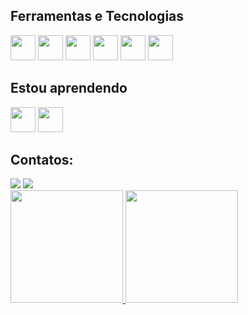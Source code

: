 ## Ferramentas e Tecnologias

<img loading="lazy"  src="https://cdn.jsdelivr.net/gh/devicons/devicon/icons/java/java-original.svg" width="40" height="40" /> <img loading="lazy"   src="https://cdn.jsdelivr.net/gh/devicons/devicon/icons/spring/spring-original-wordmark.svg" width="40" height="40"/> <img loading="lazy" src="https://cdn.jsdelivr.net/gh/devicons/devicon/icons/mysql/mysql-original-wordmark.svg" width="40" height="40"  /> <img loading="lazy"  src="https://cdn.jsdelivr.net/gh/devicons/devicon/icons/css3/css3-original.svg" width="40" height="40" /> <img loading="lazy"  src="https://cdn.jsdelivr.net/gh/devicons/devicon/icons/html5/html5-original.svg" width="40" height="40" /> <img loading="lazy"  src="https://cdn.jsdelivr.net/gh/devicons/devicon/icons/javascript/javascript-original.svg" width="40" height="40" />


## Estou aprendendo

<img loading="lazy" src="https://cdn.jsdelivr.net/gh/devicons/devicon/icons/angularjs/angularjs-original.svg" width="40" height="40"/> <img loading="lazy" src="https://cdn.jsdelivr.net/gh/devicons/devicon/icons/csharp/csharp-original.svg" width="40" height="40" />
 
 ## Contatos:

<div>
<a href = "mailto:rayzalimati@gmail.com"><img loading="lazy" src="https://img.shields.io/badge/Gmail-D14836?style=for-the-badge&logo=gmail&logoColor=white" target="_blank"></a>
<a href="https://www.linkedin.com/in/rayzalimadev" target="_blank"><img loading="lazy" src="https://img.shields.io/badge/-LinkedIn-%230077B5?style=for-the-badge&logo=linkedin&logoColor=white" target="_blank"></a>   
</div>

<div>
<a href="https://github.com/seu-usuário-aqui">
<img loading="lazy" height="180em" src="https://github-readme-stats.vercel.app/api/top-langs/?username=RayzaDev&layout=compact&langs_count=7&theme=dracula"/>
<img loading="lazy" height="180em" src="https://github-readme-stats.vercel.app/api?username=RayzaDev&show_icons=true&theme=dracula&include_all_commits=true&count_private=true"/>
</div>
